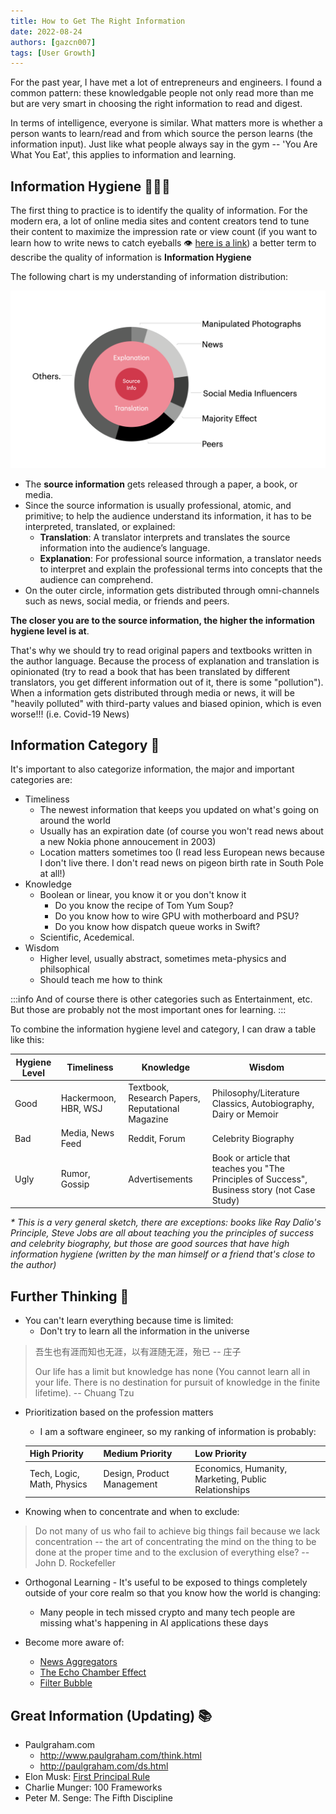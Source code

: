 ```yaml
---
title: How to Get The Right Information
date: 2022-08-24
authors: [gazcn007]
tags: [User Growth]
---
```


For the past year, I have met a lot of entrepreneurs and engineers. I found a common pattern: these knowledgable people not only read more than me but are very smart in choosing the right information to read and digest.

In terms of intelligence, everyone is similar. What matters more is whether a person wants to learn/read and from which source the person learns (the information input). Just like what people always say in the gym -- 'You Are What You Eat', this applies to information and learning.

## Information Hygiene 👩🏻‍⚕️
The first thing to practice is to identify the quality of information. For the modern era, a lot of online media sites and content creators tend to tune their content to maximize the impression rate or view count (if you want to learn how to write news to catch eyeballs 👁 [here is a link](
https://www.digitalthirdcoast.com/blog/values-content-newsworthy)) a better term to describe the quality of information is __Information Hygiene__

The following chart is my understanding of information distribution:

![](Chart.png)

<!--truncate-->
- The **source information** gets released through a paper, a book, or media. 
- Since the source information is usually professional, atomic, and primitive; to help the audience understand its information, it has to be interpreted, translated, or explained:
    - __Translation__: A translator interprets and translates the source information into the audience’s language.
    - __Explanation__: For professional source information, a translator needs to interpret and explain the professional terms into concepts that the audience can comprehend.
- On the outer circle, information gets distributed through omni-channels such as news, social media, or friends and peers.

__The closer you are to the source information, the higher the information hygiene level is at__.

That's why we should try to read original papers and textbooks written in the author language. Because the process of explanation and translation is opinionated (try to read a book that has been translated by different translators, you get different information out of it, there is some "pollution"). When a information gets distributed through media or news, it will be "heavily polluted" with third-party values and biased opinion, which is even worse!!! (i.e. Covid-19 News)

## Information Category 🧪 
It's important to also categorize information, the major and important categories are:
- Timeliness
    - The newest information that keeps you updated on what's going on around the world
    - Usually has an expiration date (of course you won't read news about a new Nokia phone annoucement in 2003)
    - Location matters sometimes too (I read less European news because I don't live there. I don't read news on pigeon birth rate in South Pole at all!)
- Knowledge
    - Boolean or linear, you know it or you don't know it
        - Do you know the recipe of Tom Yum Soup?
        - Do you know how to wire GPU with motherboard and PSU?
        - Do you know how dispatch queue works in Swift?
    - Scientific, Acedemical.
- Wisdom
    - Higher level, usually abstract, sometimes meta-physics and philsophical
    - Should teach me how to think

:::info
And of course there is other categories such as Entertainment, etc. But those are probably not the most important ones for learning.
:::

To combine the information hygiene level and category, I can draw a table like this:

Hygiene Level|Timeliness|Knowledge|Wisdom
---|---|---|---
Good|Hackermoon, HBR, WSJ|Textbook, Research Papers, Reputational Magazine|Philosophy/Literature Classics, Autobiography, Dairy or Memoir
Bad| Media, News Feed|Reddit, Forum|Celebrity Biography
Ugly| Rumor, Gossip|Advertisements|Book or article that teaches you "The Principles of Success", Business story (not Case Study)

_* This is a very general sketch, there are exceptions: books like Ray Dalio's Principle, Steve Jobs are all about teaching you the principles of success and celebrity biography, but those are good sources that have high information hygiene (written by the man himself or a friend that's close to the author)_

## Further Thinking 🤔
- You can't learn everything because time is limited:
    - Don't try to learn all the information in the universe

> 
> 吾生也有涯而知也无涯，以有涯随无涯，殆已 -- 庄子
>
> Our life has a limit but knowledge has none (You cannot learn all in your life. There is no destination for pursuit of knowledge in the finite lifetime). --  Chuang Tzu

- Prioritization based on the profession matters
    - I am a software engineer, so my ranking of information is probably:

    High Priority | Medium Priority | Low Priority
    --- | --- | ---
    Tech, Logic, Math, Physics | Design, Product Management | Economics, Humanity, Marketing, Public Relationships

- Knowing when to concentrate and when to exclude:

> Do not many of us who fail to achieve big things fail because we lack concentration -- the art of concentrating the mind on the thing to be done at the proper time and to the exclusion of everything else? -- John D. Rockefeller

- Orthogonal Learning - It's useful to be exposed to things completely outside of your core realm so that you know how the world is changing:
    - Many people in tech missed crypto and many tech people are missing what's happening in AI applications these days

- Become more aware of:
    - [News Aggregators](https://en.wikipedia.org/wiki/News_aggregator)
    - [The Echo Chamber Effect](https://en.wikipedia.org/wiki/Echo_chamber_(media))
    - [Filter Bubble](https://en.wikipedia.org/wiki/Filter_bubble)

## Great Information (Updating) 📚
- Paulgraham.com
    - http://www.paulgraham.com/think.html
    - http://paulgraham.com/ds.html
- Elon Musk: [First Principal Rule](https://medium.com/the-mission/elon-musks-3-step-first-principles-thinking-how-to-think-and-solve-difficult-problems-like-a-ba1e73a9f6c0)
- Charlie Munger: 100 Frameworks
- Peter M. Senge: The Fifth Discipline